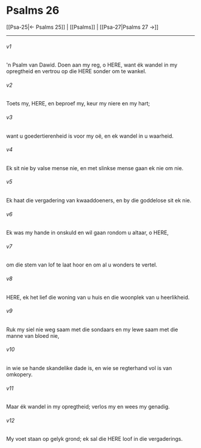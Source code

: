 # Psalms 26

[[Psa-25|← Psalms 25]] | [[Psalms]] | [[Psa-27|Psalms 27 →]]
***

###### v1
'n Psalm van Dawid. Doen aan my reg, o HERE, want ék wandel in my opregtheid en vertrou op die HERE sonder om te wankel. 
###### v2
Toets my, HERE, en beproef my, keur my niere en my hart; 
###### v3
want u goedertierenheid is voor my oë, en ek wandel in u waarheid. 
###### v4
Ek sit nie by valse mense nie, en met slinkse mense gaan ek nie om nie. 
###### v5
Ek haat die vergadering van kwaaddoeners, en by die goddelose sit ek nie. 
###### v6
Ek was my hande in onskuld en wil gaan rondom u altaar, o HERE, 
###### v7
om die stem van lof te laat hoor en om al u wonders te vertel. 
###### v8
HERE, ek het lief die woning van u huis en die woonplek van u heerlikheid. 
###### v9
Ruk my siel nie weg saam met die sondaars en my lewe saam met die manne van bloed nie, 
###### v10
in wie se hande skandelike dade is, en wie se regterhand vol is van omkopery. 
###### v11
Maar ék wandel in my opregtheid; verlos my en wees my genadig. 
###### v12
My voet staan op gelyk grond; ek sal die HERE loof in die vergaderings. 
